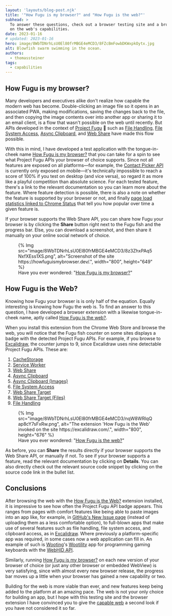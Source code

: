 ```yaml
---
layout: 'layouts/blog-post.njk'
title: '"How Fugu is my browser?" and "How Fugu is the web?"'
subhead: >
  To answer these questions, check out a browser testing site and a browser extension, both focused
  on the web's capabilities.
date: 2023-01-16
# updated: 2023-01-16
hero: image/8WbTDNrhLsU0El80frMBGE4eMCD3/8FZcBmFowbDKWxpkOytx.jpg
alt: Blowfish swarm swimming in the ocean.
authors:
  - thomassteiner
tags:
  - capabilities
---
```


## How Fugu is my browser?

Many developers and executives alike don't realize how capable the modern web has become.
Double-clicking an image file so it opens in an associated PWA, making modifications, saving the
changes back to the file, and then copying the image contents over into another app or sharing it to
an email client, is a flow that wasn't possible on the web until recently. But APIs developed in the
context of [Project Fugu](/capabilities/) 🐡 such as [File Handling](/articles/file-handling/),
[File System Access](/articles/file-system-access/),
[Async Clipboard](https://web.dev/async-clipboard/), and [Web Share](https://web.dev/web-share/)
have made this flow possible.

With this in mind, I have developed a test application with the tongue-in-cheek name
[How Fugu is my browser?](https://howfuguismybrowser.dev/) that you can take for a spin to see what
Project Fugu APIs your browser of choice supports. Since not all features are exposed on all
platforms—for example, the [Contact Picker API](/articles/contact-picker/) is currently only exposed
on mobile—it's technically impossible to reach a score of 100% if you test on desktop (and vice
versa), so regard it as more like a playful competition than absolute science. For each tested
feature, there's a link to the relevant documentation so you can learn more about the feature. Where
feature detection is possible, there is also a note on whether the feature is supported by your
browser or not, and finally
[page load statistics linked to Chrome Status](https://chromestatus.com/metrics/feature/timeline/popularity)
that tell you how popular over time a given feature is.

If your browser supports the Web Share API, you can share how Fugu your browser is by clicking the
**Share** button right next to the Fugu fish and the progress bar. Else, you can download a
screenshot, and then share it manually on your online social network of choice.

<figure>
  {% Img src="image/8WbTDNrhLsU0El80frMBGE4eMCD3/8z3ZhxPAq5NxfXEss1XS.png", alt="Screenshot of the site https://howfuguismybrowser.dev/.", width="800", height="649" %}
  <figcaption>
    Have you ever wondered: "<a href="https://howfuguismybrowser.dev/">How Fugu is my browser?</a>"
  </figcaption>
</figure>

## How Fugu is the Web?

Knowing how Fugu your browser is is only half of the equation. Equally interesting is knowing how
Fugu the web is. To find an answer to this question, I have developed a browser extension with a
likewise tongue-in-cheek name, aptly called
[How Fugu is the web?](https://chrome.google.com/webstore/detail/how-fugu-is-the-web/apcghpabklkjjgpfoplnglnjghonjhdl).

When you install this extension from the Chrome Web Store and browse the web, you will notice that
the Fugu fish counter on some sites displays a badge with the detected Project Fugu APIs. For
example, if you browse to [Excalidraw](https://excalidraw.com/), the counter jumps to 9, since
Excalidraw uses nine detectable Project Fugu APIs. These are:

1. [CacheStorage](https://developer.mozilla.org/docs/Web/API/CacheStorage)
1. [Service Worker](https://developer.mozilla.org/docs/Web/API/Service_Worker_API)
1. [Web Share](https://web.dev/web-share/)
1. [Async Clipboard](https://web.dev/async-clipboard/)
1. [Async Clipboard (Images)](https://web.dev/async-clipboard/)
1. [File System Access](/articles/file-system-access/)
1. [Web Share Target](/articles/web-share-target/)
1. [Web Share Target (Files)](/articles/web-share-target/)
1. [File Handling](/articles/file-handling/)

<figure>
  {% Img src="image/8WbTDNrhLsU0El80frMBGE4eMCD3/nqW8WRlqQap8cY7sFxRw.png", alt="The extension 'How Fugu is the Web' invoked on the site https://excalidraw.com/.", width="800", height="676" %}
  <figcaption>
    Have you ever wondered: "<a href="https://chrome.google.com/webstore/detail/how-fugu-is-the-web/apcghpabklkjjgpfoplnglnjghonjhdl">How Fugu is the web?</a>"
  </figcaption>
</figure>

As before, you can **Share** the results directly if your browser supports the Web Share API, or
manually if not. To see if your browser supports a feature, read the relevant documentation by
clicking on **Details**. You can also directly check out the relevant source code snippet by
clicking on the source code link in the bullet list.

## Conclusions

After browsing the web with the
[How Fugu is the Web?](https://chrome.google.com/webstore/detail/how-fugu-is-the-web/apcghpabklkjjgpfoplnglnjghonjhdl)
extension installed, it is impressive to see how often the Project Fugu API badge appears. This
ranges from pages with comfort features like being able to paste images into an app like, for
example, in
[GitHub's New Issue page](https://docs.github.com/en/issues/tracking-your-work-with-issues/creating-an-issue)
(instead of uploading them as a less comfortable option), to full-blown apps that make use of
several features such as file handling, file system access, and clipboard access, as in
[Excalidraw](https://excalidraw.com/). Where previously a platform-specific app was required, in
some cases now a web application can fill in. An example of such is [Wooting](https://wooting.io/)'s
[Wootility](https://wootility.io/) app for programming gaming keyboards with the
[WebHID API](https://web.dev/hid/).

Similarly, running [How Fugu is my browser?](https://howfuguismybrowser.dev/) on each new version of
your browser of choice (or just any other browser or embedded WebView) is very satisfying, since
with almost every new browser release, the progress bar moves up a little when your browser has
gained a new capability or two.

Building for the web is more viable than ever, and new features keep being added to the platform at
an amazing pace. The web is not your only choice for building an app, but I hope with this testing
site and the browser extension I have convinced you to give the [capable web](/blog/fugu-showcase/)
a second look if you have not considered it so far.

